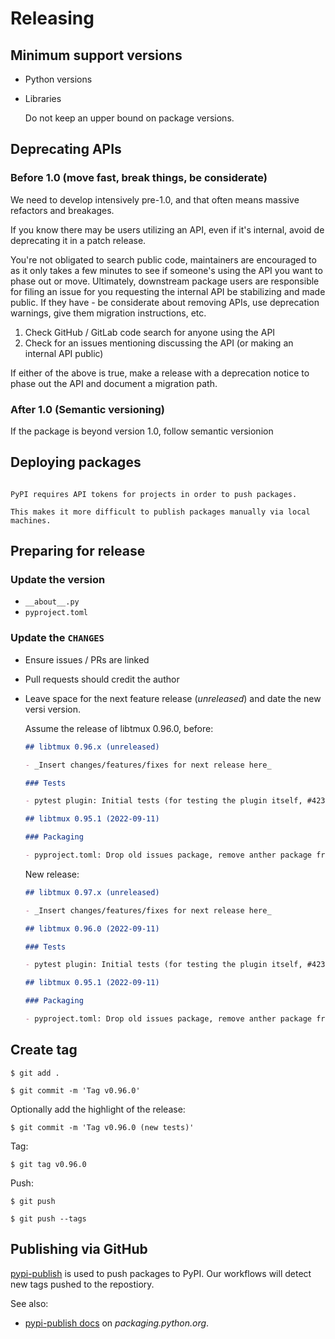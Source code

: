 # Releasing

## Minimum support versions

- Python versions
- Libraries

  Do not keep an upper bound on package versions.

## Deprecating APIs

### Before 1.0 (move fast, break things, be considerate)

We need to develop intensively pre-1.0, and that often means massive refactors and breakages.

If you know there may be users utilizing an API, even if it's internal, avoid de deprecating it in a
patch release.

You're not obligated to search public code, maintainers are encouraged to as it only takes a few
minutes to see if someone's using the API you want to phase out or move. Ultimately, downstream
package users are responsible for filing an issue for you requesting the internal API be stabilizing
and made public. If they have - be considerate about removing APIs, use deprecation warnings, give
them migration instructions, etc.

1. Check GitHub / GitLab code search for anyone using the API
2. Check for an issues mentioning discussing the API (or making an internal API public)

If either of the above is true, make a release with a deprecation notice to phase out the API and
document a migration path.

### After 1.0 (Semantic versioning)

If the package is beyond version 1.0, follow semantic versionion

## Deploying packages

```{admonition} A word on PyPI

PyPI requires API tokens for projects in order to push packages.

This makes it more difficult to publish packages manually via local machines.
```

## Preparing for release

### Update the version

- `__about__.py`
- `pyproject.toml`

### Update the `CHANGES`

- Ensure issues / PRs are linked
- Pull requests should credit the author
- Leave space for the next feature release (_unreleased_) and date the new versi version.

  Assume the release of libtmux 0.96.0, before:

  ```markdown
  ## libtmux 0.96.x (unreleased)

  - _Insert changes/features/fixes for next release here_

  ### Tests

  - pytest plugin: Initial tests (for testing the plugin itself, #423)

  ## libtmux 0.95.1 (2022-09-11)

  ### Packaging

  - pyproject.toml: Drop old issues package, remove anther package from grouping
  ```

  New release:

  ```markdown
  ## libtmux 0.97.x (unreleased)

  - _Insert changes/features/fixes for next release here_

  ## libtmux 0.96.0 (2022-09-11)

  ### Tests

  - pytest plugin: Initial tests (for testing the plugin itself, #423)

  ## libtmux 0.95.1 (2022-09-11)

  ### Packaging

  - pyproject.toml: Drop old issues package, remove anther package from grouping
  ```

## Create tag

```console
$ git add .
```

```console
$ git commit -m 'Tag v0.96.0'
```

Optionally add the highlight of the release:

```console
$ git commit -m 'Tag v0.96.0 (new tests)'
```

Tag:

```console
$ git tag v0.96.0
```

Push:

```console
$ git push
```

```console
$ git push --tags
```

## Publishing via GitHub

[pypi-publish] is used to push packages to PyPI. Our workflows will detect new tags pushed to the
repostiory.

See also:

- [pypi-publish docs](https://packaging.python.org/en/latest/guides/publishing-package-distribution-releases-using-github-actions-ci-cd-workflows/)
  on _packaging.python.org_.

[pypi-publish]: https://github.com/marketplace/actions/pypi-publish

